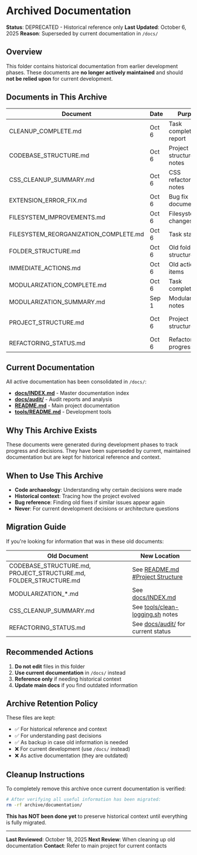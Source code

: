 # Archived Documentation

**Status**: DEPRECATED - Historical reference only
**Last Updated**: October 6, 2025
**Reason**: Superseded by current documentation in `/docs/`

## Overview

This folder contains historical documentation from earlier development phases. These documents are **no longer actively maintained** and should **not be relied upon** for current development.

## Documents in This Archive

| Document | Date | Purpose | Status |
|----------|------|---------|--------|
| CLEANUP_COMPLETE.md | Oct 6 | Task completion report | Obsolete |
| CODEBASE_STRUCTURE.md | Oct 6 | Project structure notes | Superseded by README.md |
| CSS_CLEANUP_SUMMARY.md | Oct 6 | CSS refactoring notes | Reference only |
| EXTENSION_ERROR_FIX.md | Oct 6 | Bug fix documentation | Reference only |
| FILESYSTEM_IMPROVEMENTS.md | Oct 6 | Filesystem changes | Reference only |
| FILESYSTEM_REORGANIZATION_COMPLETE.md | Oct 6 | Task status | Obsolete |
| FOLDER_STRUCTURE.md | Oct 6 | Old folder structure | Outdated |
| IMMEDIATE_ACTIONS.md | Oct 6 | Old action items | Obsolete |
| MODULARIZATION_COMPLETE.md | Oct 6 | Task completion | Reference only |
| MODULARIZATION_SUMMARY.md | Sep 1 | Modularization notes | Reference only |
| PROJECT_STRUCTURE.md | Oct 6 | Project structure | Superseded by README.md |
| REFACTORING_STATUS.md | Oct 6 | Refactoring progress | Obsolete |

## Current Documentation

All active documentation has been consolidated in `/docs/`:

- **[docs/INDEX.md](../../docs/INDEX.md)** - Master documentation index
- **[docs/audit/](../../docs/audit/)** - Audit reports and analysis
- **[README.md](../../README.md)** - Main project documentation
- **[tools/README.md](../../tools/README.md)** - Development tools

## Why This Archive Exists

These documents were generated during development phases to track progress and decisions. They have been superseded by current, maintained documentation but are kept for historical reference and context.

## When to Use This Archive

- **Code archaeology**: Understanding why certain decisions were made
- **Historical context**: Tracing how the project evolved
- **Bug reference**: Finding old fixes if similar issues appear again
- **Never**: For current development decisions or architecture questions

## Migration Guide

If you're looking for information that was in these old documents:

| Old Document | New Location |
|--------------|--------------|
| CODEBASE_STRUCTURE.md, PROJECT_STRUCTURE.md, FOLDER_STRUCTURE.md | See [README.md #Project Structure](../../README.md#project-structure) |
| MODULARIZATION_*.md | See [docs/INDEX.md](../../docs/INDEX.md) |
| CSS_CLEANUP_SUMMARY.md | See [tools/clean-logging.sh](../../tools/clean-logging.sh) notes |
| REFACTORING_STATUS.md | See [docs/audit/](../../docs/audit/) for current status |

## Recommended Actions

1. **Do not edit** files in this folder
2. **Use current documentation** in `/docs/` instead
3. **Reference only** if needing historical context
4. **Update main docs** if you find outdated information

## Archive Retention Policy

These files are kept:
- ✅ For historical reference and context
- ✅ For understanding past decisions
- ✅ As backup in case old information is needed
- ❌ For current development (use `/docs/` instead)
- ❌ As active documentation (they are outdated)

## Cleanup Instructions

To completely remove this archive once current documentation is verified:

```bash
# After verifying all useful information has been migrated:
rm -rf archive/documentation/
```

**This has NOT been done yet** to preserve historical context until everything is fully migrated.

---

**Last Reviewed**: October 18, 2025
**Next Review**: When cleaning up old documentation
**Contact**: Refer to main project for current contacts
